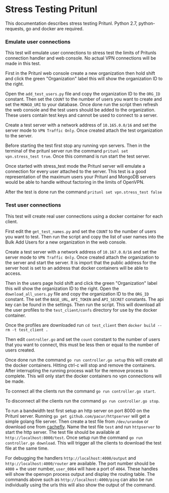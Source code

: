# Stress Testing Pritunl

This documentation describes stress testing Pritunl. Python 2.7,
python-requests, go and docker are required.

### Emulate user connections

This test will emulate user connections to stress test the limits of Pritunls connection handler and web console. No actual VPN connections will be made in this test.

First in the Pritunl web console create a new organization then hold shift and click the green "Organization" label this will show the organization ID to the right.

Open the `add_test_users.py` file and copy the organization ID to the `ORG_ID` constant. Then set the `COUNT` to the number of users you want to create and set the `MONGO_URI` to your database. Once done run the script then refresh the web console and the test users should be added to the organization. These users contain test keys and cannot be used to connect to a server.

Create a test server with a network address of `10.165.0.0/16` and set the server mode to `VPN Traffic Only`. Once created attach the test organization to the server.

Before starting the test first stop any running vpn servers. Then in the terminal of the pritunl server run the command `pritunl set vpn.stress_test true`. Once this command is run start the test server.

Once started with stress_test mode the Pritunl server will emulate a connection for every user attached to the server. This test is a good representation of the maximum users your Pritunl and MongoDB servers would be able to handle without factoring in the limits of OpenVPN.

After the test is done run the command `pritunl set vpn.stress_test false`

### Test user connections

This test will create real user connections using a docker container for each client.

First edit the `get_test_names.py` and set the `COUNT` to the number of users you want to test. Then run the script and copy the list of user names into the Bulk Add Users for a new organization in the web console.

Create a test server with a network address of `10.167.0.0/16` and set the server mode to `VPN Traffic Only`. Once created attach the organization to the server and start the server. It is import that the public address for the server host is set to an address that docker containers will be able to access.

Then in the users page hold shift and click the green "Organization" label this will show the organization ID to the right. Open the `download_all_users.py` file and copy the organization ID to the `ORG_ID` constant. The set the `BASE_URL`, `API_TOKEN` and `API_SECRET` constants. The api key can be found in the settings. Then run the script. This will download all the user profiles to the `test_client/confs` directory for use by the docker container.

Once the profiles are downloaded run `cd test_client` then `docker build --rm -t test_client .`

Then edit `controller.go` and set the `count` constant to the number of users that you want to connect, this must be less then or equal to the number of users created.

Once done run the command `go run controller.go setup` this will create all the docker containers. Hitting ctrl-c will stop and remove the containers. After interrupting the running process wait for the remove process to complete. This will only start the docker containers no vpn connections will be made.

To connect all the clients run the command `go run controller.go start`.

To disconnect all the clients run the command `go run controller.go stop`.

To run a bandwidth test first setup an http server on port 8000 on the Pritunl server. Running `go get github.com/pacur/httpserver` will get a simple golang file server. Then create a test file from `/dev/urandom` or download one from [cachefly](http://cachefly.cachefly.net/speedtest/). Name the test file `test` and run `httpserver` to start the http server. The test file should be available at `http://localhost:8000/test`. Once setup run the command `go run controller.go download`. This will trigger all the clients to download the test file at the same time.

For debugging the handlers `http://localhost:4000/output` and `http://localhost:4000/router` are available. The port number should be `4000` + the user number, `user_0064` will have a port of `4064`. These handles will show the openvpn process output and display the routing table. The commands above such as `http://localhost:4000/ping` can also be run individually using the urls this will also show the output of the command.
